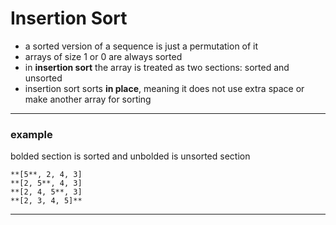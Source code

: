 # Insertion Sort
- a sorted version of a sequence is just a permutation of it
- arrays of size 1 or 0 are always sorted
- in **insertion sort** the array is treated as two sections: sorted and unsorted
- insertion sort sorts **in place**, meaning it does not use extra space or make another array for sorting
---
### example
bolded section is sorted and unbolded is unsorted section
```
**[5**, 2, 4, 3]
**[2, 5**, 4, 3]
**[2, 4, 5**, 3]
**[2, 3, 4, 5]**
```
---
